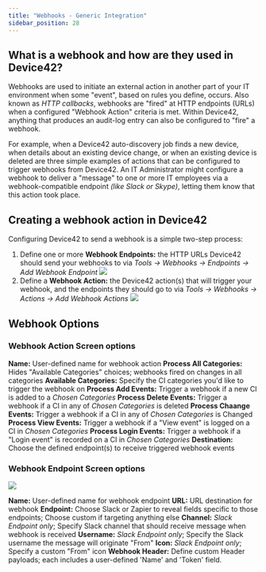 ```yaml
---
title: "Webhooks - Generic Integration"
sidebar_position: 28
---
```


## What is a webhook and how are they used in Device42?

Webhooks are used to initiate an external action in another part of your IT environment when some "event", based on rules you define, occurs. Also known as _HTTP callbacks_, webhooks are "fired" at HTTP endpoints (URLs) when a configured "Webhook Action" criteria is met. Within Device42, anything that produces an audit-log entry can also be configured to "fire" a webhook.

For example, when a Device42 auto-discovery job finds a new device, when details about an existing device change, or when an existing device is deleted are three simple examples of actions that can be configured to trigger webhooks from Device42. An IT Administrator might configure a webhook to deliver a "message" to one or more IT employees via a webhook-compatible endpoint _(like Slack or Skype)_, letting them know that this action took place.

## Creating a webhook action in Device42

Configuring Device42 to send a webhook is a simple two-step process:

1. Define one or more **Webhook Endpoints:** the HTTP URLs Device42 should send your webhooks to via _Tools -> Webhooks -> Endpoints -> Add Webhook Endpoint_ ![](/assets/images/WEB-806_1.png)
2. Define a **Webhook Action:** the Device42 action(s) that will trigger your webhook, and the endpoints they should go to via _Tools -> Webhooks -> Actions -> Add Webhook Actions_ ![](/assets/images/WEB-806_2.png)

## Webhook Options

### Webhook Action Screen options

**Name:** User-defined name for webhook action **Process All Categories:** Hides "Available Categories" choices; webhooks fired on changes in all categories **Available Categories:** Specify the CI categories you'd like to trigger the webhook on **Process Add Events:** Trigger a webhook if a new CI is added to a _Chosen Categories_ **Process Delete Events:** Trigger a webhook if a CI in any of _Chosen Categories_ is deleted **Process Chaange Events:** Trigger a webhook if a CI in any of _Chosen Categories_ is Changed **Process View Events:** Trigger a webhook if a "View event" is logged on a CI in _Chosen Categories_ **Process Login Events:** Trigger a webhook if a "Login event" is recorded on a CI in _Chosen Categories_ **Destination:** Choose the defined endpoint(s) to receive triggered webhook events

### Webhook Endpoint Screen options

![](/assets/images/WEB-806_3.png)

**Name:** User-defined name for webhook endpoint **URL:** URL destination for webhook **Endpoint:** Choose Slack or Zapier to reveal fields specific to those endpoints; Choose custom if targeting anything else **Channel:** _Slack Endpoint only_; Specify Slack channel that should receive message when webhook is received **Username:** _Slack Endpoint only_; Specify the Slack username the message will originate "From" **Icon:** _Slack Endpoint only_; Specify a custom "From" icon **Webhook Header:** Define custom Header payloads; each includes a user-defined 'Name' and 'Token' field.
